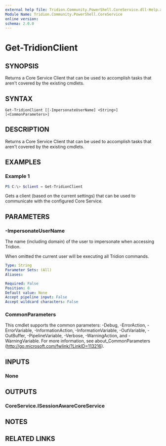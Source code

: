 ```yaml
---
external help file: Tridion.Community.PowerShell.CoreService.dll-Help.xml
Module Name: Tridion.Community.PowerShell.CoreService
online version:
schema: 2.0.0
---
```


# Get-TridionClient

## SYNOPSIS
Returns a Core Service Client that can be used to accomplish tasks that aren't covered by the existing cmdlets.

## SYNTAX

```
Get-TridionClient [[-ImpersonateUserName] <String>] [<CommonParameters>]
```

## DESCRIPTION
Returns a Core Service Client that can be used to accomplish tasks that aren't covered by the existing cmdlets.


## EXAMPLES

### Example 1
```powershell
PS C:\> $client = Get-TridionClient
```

Gets a client (based on the current settings) that can be used to communicate with the configured Core Service.

## PARAMETERS

### -ImpersonateUserName
The name (including domain) of the user to impersonate when accessing Tridion.

When omitted the current user will be executing all Tridion commands.

```yaml
Type: String
Parameter Sets: (All)
Aliases:

Required: False
Position: 0
Default value: None
Accept pipeline input: False
Accept wildcard characters: False
```

### CommonParameters
This cmdlet supports the common parameters: -Debug, -ErrorAction, -ErrorVariable, -InformationAction, -InformationVariable, -OutVariable, -OutBuffer, -PipelineVariable, -Verbose, -WarningAction, and -WarningVariable.
For more information, see about_CommonParameters (http://go.microsoft.com/fwlink/?LinkID=113216).

## INPUTS

### None


## OUTPUTS

### CoreService.ISessionAwareCoreService


## NOTES

## RELATED LINKS
